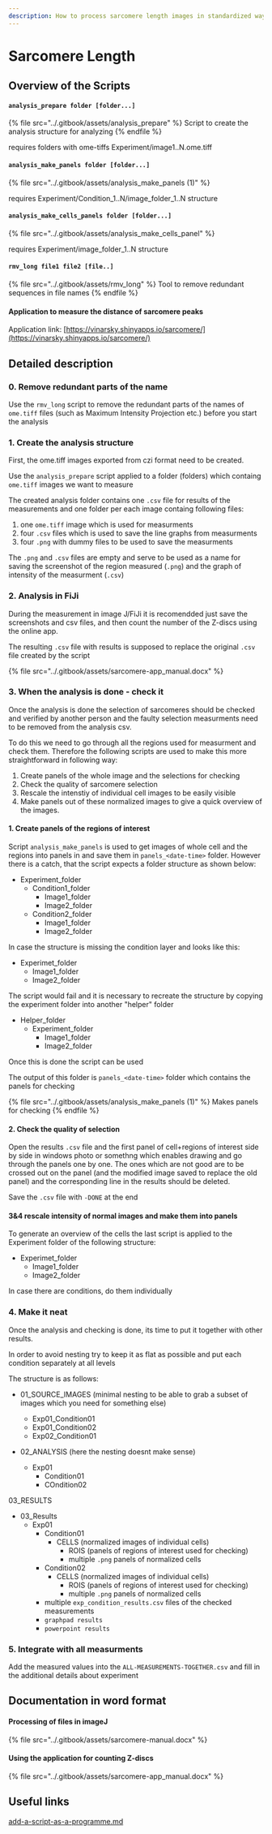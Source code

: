 ```yaml
---
description: How to process sarcomere length images in standardized way
---
```


# Sarcomere Length

## Overview of the Scripts

#### `analysis_prepare folder [folder...]`

{% file src="../.gitbook/assets/analysis_prepare" %}
Script to create the analysis structure for analyzing
{% endfile %}

requires folders with ome-tiffs Experiment/image1..N.ome.tiff

#### `analysis_make_panels folder [folder...]`

{% file src="../.gitbook/assets/analysis_make_panels (1)" %}

requires Experiment/Condition\_1..N/image\_folder\_1..N structure

#### `analysis_make_cells_panels folder [folder...]`

{% file src="../.gitbook/assets/analysis_make_cells_panel" %}

requires Experiment/image\_folder\_1..N structure

#### `rmv_long file1 file2 [file..]`

{% file src="../.gitbook/assets/rmv_long" %}
Tool to remove redundant sequences in file names
{% endfile %}

#### Application to measure the distance of sarcomere peaks

Application link: [https://vinarsky.shinyapps.io/sarcomere/](https://vinarsky.shinyapps.io/sarcomere/)

## Detailed description

### 0. Remove redundant parts of the name

Use the `rmv_long` script to remove the redundant parts of the names of `ome.tiff` files (such as Maximum Intensity Projection etc.) before you start the analysis

### 1. Create the analysis structure

First, the ome.tiff images exported from czi format need to be created.

Use the `analysis_prepare` script applied to a folder (folders) which containg `ome.tiff` images we want to measure

The created analysis folder contains one `.csv` file for results of the measurements and one folder per each image containg following files:

1. one `ome.tiff` image which is used for measurments
2. four `.csv` files which is used to save the line graphs from measurments
3. four `.png` with dummy files to be used to save the measurments

The `.png` and `.csv` files are empty and serve to be used as a name for saving the screenshot of the region measured (`.png`) and the graph of intensity of the measurment (`.csv`)&#x20;

### 2. Analysis in FiJi

During the measurement in image J/FiJi it is recomendded just save the screenshots and csv files, and then count the number of the Z-discs using the online app.&#x20;

The resulting `.csv` file with results is supposed to replace the original `.csv` file created by the script

{% file src="../.gitbook/assets/sarcomere-app_manual.docx" %}

### 3. When the analysis is done - check it

Once the analysis is done the selection of sarcomeres should be checked and verified by another person and the faulty selection measurments need to be removed from the analysis csv.

&#x20;To do this we need to go through all the regions used for measurment and check them. Therefore the following scripts are used to make this more straightforward in following way:

1. Create panels of the whole image and the selections for checking
2. Check the quality of sarcomere selection
3. Rescale the intenstiy of individual cell images to be easily visible
4. Make panels out of these normalized images to give a quick overview of the images.

#### 1. Create panels of the regions of interest&#x20;

&#x20;Script `analysis_make_panels` is used to get images of whole cell and the regions into panels in and save them in `panels_<date-time>` folder. However there is a catch, that the script expects a folder structure as shown below:

* Experiment\_folder
  * Condition1\_folder
    * Image1\_folder
    * Image2\_folder
  * Condition2\_folder
    * Image1\_folder
    * Image2\_folder

In case the structure is missing the condition layer and looks like this:

* Experimet\_folder
  * Image1\_folder
  * Image2\_folder

The script would fail and it is necessary to recreate the structure by copying the experiment folder into another "helper" folder

* Helper\_folder
  * Experiment\_folder
    * Image1\_folder
    * Image2\_folder

Once this is done the script can be used

The output of this folder is `panels_<date-time>` folder which contains the panels for checking

{% file src="../.gitbook/assets/analysis_make_panels (1)" %}
Makes panels for checking
{% endfile %}

#### 2. Check the quality of selection

Open the results `.csv` file and the first panel of cell+regions of interest side by side in windows photo or somethng which enables drawing and go through the panels one by one. The ones which are not good are to be crossed out on the panel (and the modified image saved to replace the old panel) and the corresponding line in the results should be deleted.

Save the `.csv` file with `-DONE` at the end

#### 3&4 rescale intensity of normal images and make them into panels

To generate an overview of the cells the last script is applied to the Experiment folder of the following structure:

* Experimet\_folder
  * Image1\_folder
  * Image2\_folder

In case there are conditions, do them individually

### 4. Make it neat

Once the analysis and checking is done, its time to put it together with other results.

In order to avoid nesting try to keep it as flat as possible and put each condition separately at all levels

The structure is as follows:

* 01\_SOURCE\_IMAGES (minimal nesting to be able to grab a subset of images which you need for something else)
  * Exp01\_Condition01
  * Exp01\_Condition02
  * Exp02\_Condition01



* 02\_ANALYSIS (here the nesting doesnt make sense)
  * Exp01
    * Condition01
    * COndition02

03\_RESULTS

* 03\_Results
  * Exp01
    * Condition01
      * CELLS (normalized images of individual cells)
        * ROIS (panels of regions of interest used for checking)
        * multiple `.png` panels of normalized cells
    * Condition02
      * CELLS (normalized images of individual cells)
        * ROIS (panels of regions of interest used for checking)
        * multiple `.png` panels of normalized cells
    * multiple `exp_condition_results.csv` files of the checked measurements
    * `graphpad results`
    * `powerpoint results`

### 5. Integrate with all measurments

Add the measured values into the `ALL-MEASUREMENTS-TOGETHER.csv` and fill in the additional details about experiment



## Documentation in word format

#### Processing of files in imageJ

{% file src="../.gitbook/assets/sarcomere-manual.docx" %}

#### Using the application for counting Z-discs

{% file src="../.gitbook/assets/sarcomere-app_manual.docx" %}

## Useful links

[add-a-script-as-a-programme.md](../git-bash/add-a-script-as-a-programme.md "mention")

